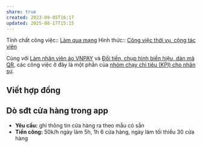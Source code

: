 ```yaml
---
share: true
created: 2023-09-05T16:17
updated: 2025-08-17T15:15
---
```

Tính chất công việc:: [Làm qua mạng](../../../../%C4%90%E1%BA%B7c%20%C4%91i%E1%BB%83m%20c%C3%B4ng%20vi%E1%BB%87c/N%C6%A1i%20l%C3%A0m%20vi%E1%BB%87c/L%C3%A0m%20qua%20m%E1%BA%A1ng.md)
Hình thức:: [Công việc thời vụ, cộng tác viên](../../index.md)

Cùng với [Làm nhân viên ảo VNPAY](./L%C3%A0m%20nh%C3%A2n%20vi%C3%AAn%20%E1%BA%A3o.md) và [Đổi tiền, chụp hình biển hiệu, dán mã QR](./%C4%90%E1%BB%95i%20ti%E1%BB%81n,%20ch%E1%BB%A5p%20h%C3%ACnh%20bi%E1%BB%83n%20hi%E1%BB%87u,%20d%C3%A1n%20m%C3%A3%20QR.md), các công việc ở đây là một phần của [nhóm chạy chỉ tiêu (KPI) cho nhân sự](../index.md).

## Viết hợp đồng
## Dò sđt cửa hàng trong app 
- **Yêu cầu:** ghi thông tin cửa hàng ra theo mẫu có sẵn
- **Tiền công:** 50k/h ngày làm 5h, 1h 6 cửa hàng, ngày làm tối thiểu 30 cửa hàng
